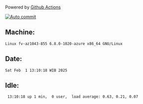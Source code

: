 Powered by [Github Actions](https://github.com/features/actions)

[![Auto commit](https://github.com/hiage/workstation/workflows/Auto%20commit/badge.svg)](https://github.com/hiage/workstation/actions?query=workflow%3A%22Auto+commit%22)

## Machine:
```
Linux fv-az1043-855 6.8.0-1020-azure x86_64 GNU/Linux
```
## Date:
```
Sat Feb  1 13:10:18 WIB 2025
```
## Idle:
```
 13:10:18 up 1 min,  0 user,  load average: 0.63, 0.21, 0.07
```
